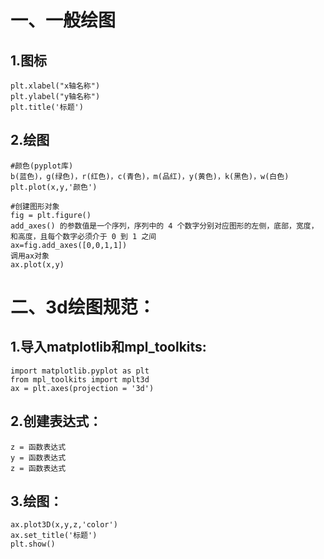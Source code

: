 一、一般绘图
========

  1.图标
  ------
    plt.xlabel("x轴名称")
    plt.ylabel("y轴名称")
    plt.title('标题')
  
  2.绘图
  -----
    #颜色(pyplot库)
    b(蓝色)，g(绿色)，r(红色)，c(青色)，m(品红)，y(黄色)，k(黑色)，w(白色)
    plt.plot(x,y,'颜色')
    
    #创建图形对象
    fig = plt.figure()
    add_axes() 的参数值是一个序列，序列中的 4 个数字分别对应图形的左侧，底部，宽度，和高度，且每个数字必须介于 0 到 1 之间
    ax=fig.add_axes([0,0,1,1])
    调用ax对象
    ax.plot(x,y)
    
二、3d绘图规范：
==========

  1.导入matplotlib和mpl_toolkits:
  ------
    import matplotlib.pyplot as plt
    from mpl_toolkits import mplt3d
    ax = plt.axes(projection = '3d')
    
  2.创建表达式：
  ------
    z = 函数表达式
    y = 函数表达式
    z = 函数表达式
    
  3.绘图：
  ------
    ax.plot3D(x,y,z,'color')
    ax.set_title('标题')
    plt.show()
